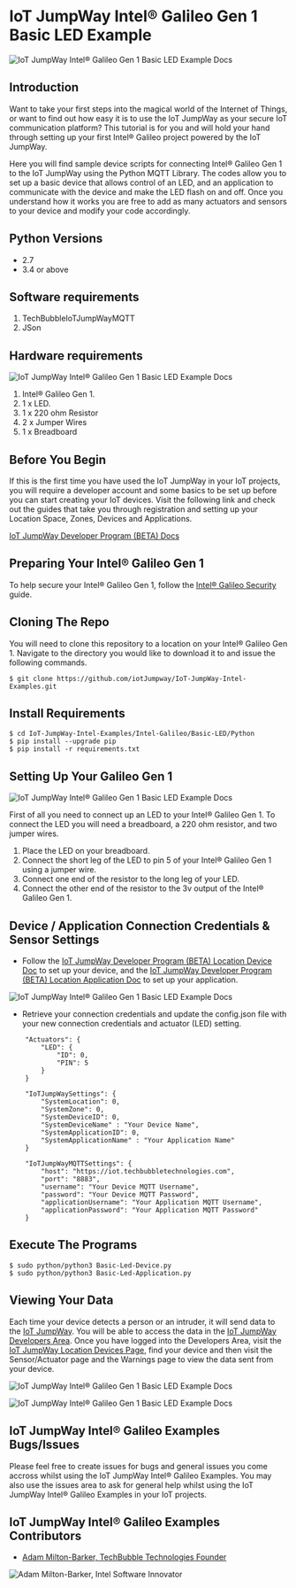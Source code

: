 # IoT JumpWay Intel® Galileo Gen 1 Basic LED Example

![IoT JumpWay Intel® Galileo Gen 1 Basic LED Example Docs](../../../images/main/IoT-Jumpway.jpg)

## Introduction

Want to take your first steps into the magical world of the Internet of Things, or want to find out how easy it is to use the IoT JumpWay as your secure IoT communication platform? This tutorial is for you and will hold your hand through setting up your first Intel® Galileo project powered by the IoT JumpWay.


Here you will find sample device scripts for connecting Intel® Galileo Gen 1 to the IoT JumpWay using the Python MQTT Library. The codes allow you to set up a basic device that allows control of an LED, and an application to communicate with the device and make the LED flash on and off. Once you understand how it works you are free to add as many actuators and sensors to your device and modify your code accordingly.

## Python Versions

- 2.7
- 3.4 or above

## Software requirements

1. TechBubbleIoTJumpWayMQTT
2. JSon

## Hardware requirements

![IoT JumpWay Intel® Galileo Gen 1 Basic LED Example Docs](../../../images/Basic-LED/Hardware.jpg)

1. Intel® Galileo Gen 1.
2. 1 x LED.
3. 1 x 220 ohm Resistor
4. 2 x Jumper Wires
5. 1 x Breadboard

## Before You Begin

If this is the first time you have used the IoT JumpWay in your IoT projects, you will require a developer account and some basics to be set up before you can start creating your IoT devices. Visit the following link and check out the guides that take you through registration and setting up your Location Space, Zones, Devices and Applications.

[IoT JumpWay Developer Program (BETA) Docs](https://github.com/iotJumpway/IoT-JumpWay-Docs/ "IoT JumpWay Developer Program (BETA) Docs")

## Preparing Your Intel® Galileo Gen 1

To help secure your Intel® Galileo Gen 1, follow the [Intel® Galileo Security](https://github.com/iotJumpway/IoT-JumpWay-Intel-Examples/blob/master/Intel-Galileo/DOCS/1-Security.md "Intel® Galileo Security") guide.

## Cloning The Repo

You will need to clone this repository to a location on your Intel® Galileo Gen 1. Navigate to the directory you would like to download it to and issue the following commands.

    $ git clone https://github.com/iotJumpway/IoT-JumpWay-Intel-Examples.git

## Install Requirements

    $ cd IoT-JumpWay-Intel-Examples/Intel-Galileo/Basic-LED/Python
    $ pip install --upgrade pip
    $ pip install -r requirements.txt

## Setting Up Your Galileo Gen 1

![IoT JumpWay Intel® Galileo Gen 1 Basic LED Example Docs](../../../images/Basic-LED/Blinking.jpg)

First of all you need to connect up an LED to your Intel® Galileo Gen 1. To connect the LED you will need a breadboard, a 220 ohm resistor, and two jumper wires.

1. Place the LED on your breadboard.
2. Connect the short leg of the LED to pin 5 of your Intel® Galileo Gen 1 using a jumper wire.
3. Connect one end of the resistor to the long leg of your LED.
4. Connect the other end of the resistor to the 3v output of the Intel® Galileo Gen 1.

## Device / Application Connection Credentials & Sensor Settings

- Follow the [IoT JumpWay Developer Program (BETA) Location Device Doc](https://github.com/iotJumpway/IoT-JumpWay-Docs/blob/master/4-Location-Devices.md "IoT JumpWay Developer Program (BETA) Location Device Doc") to set up your device, and the [IoT JumpWay Developer Program (BETA) Location Application Doc](https://github.com/iotJumpway/IoT-JumpWay-Docs/blob/master/5-Location-Applications.md "IoT JumpWay Developer Program (BETA) Location Application Doc") to set up your application.

![IoT JumpWay Intel® Galileo Gen 1 Basic LED Example Docs](../../../images/Basic-LED/Device-Creation.png)

- Retrieve your connection credentials and update the config.json file with your new connection  credentials and actuator (LED) setting.

```
	"Actuators": {
		"LED": {
			"ID": 0,
			"PIN": 5
		}
	}
```

```
	"IoTJumpWaySettings": {
        "SystemLocation": 0,
        "SystemZone": 0,
        "SystemDeviceID": 0,
        "SystemDeviceName" : "Your Device Name",
        "SystemApplicationID": 0,
        "SystemApplicationName" : "Your Application Name"
	}
```

```
	"IoTJumpWayMQTTSettings": {
        "host": "https://iot.techbubbletechnologies.com",
        "port": "8883",
        "username": "Your Device MQTT Username",
        "password": "Your Device MQTT Password",
        "applicationUsername": "Your Application MQTT Username",
        "applicationPassword": "Your Application MQTT Password"
	}
```

## Execute The Programs

    $ sudo python/python3 Basic-Led-Device.py
    $ sudo python/python3 Basic-Led-Application.py

## Viewing Your Data

Each time your device detects a person or an intruder, it will send data to the [IoT JumpWay](https://iot.techbubbletechnologies.com/ "IoT JumpWay"). You will be able to access the data in the [IoT JumpWay Developers Area](https://iot.techbubbletechnologies.com/developers/dashboard/ "IoT JumpWay Developers Area"). Once you have logged into the Developers Area, visit the [IoT JumpWay Location Devices Page](https://iot.techbubbletechnologies.com/developers/location-devices "Location Devices page"), find your device and then visit the Sensor/Actuator page and the Warnings page to view the data sent from your device.

![IoT JumpWay Intel® Galileo Gen 1 Basic LED Example Docs](../../../images/Basic-LED/SensorData.png)

![IoT JumpWay Intel® Galileo Gen 1 Basic LED Example Docs](../../../images/Basic-LED/WarningData.png)

## IoT JumpWay Intel® Galileo Examples Bugs/Issues

Please feel free to create issues for bugs and general issues you come accross whilst using the IoT JumpWay Intel® Galileo Examples. You may also use the issues area to ask for general help whilst using the IoT JumpWay Intel® Galileo Examples in your IoT projects.

## IoT JumpWay Intel® Galileo Examples Contributors

- [Adam Milton-Barker, TechBubble Technologies Founder](https://github.com/iotJumpway "Adam Milton-Barker, TechBubble Technologies Founder")

![Adam Milton-Barker,  Intel Software Innovator](../../../images/main/Intel-Software-Innovator.jpg)